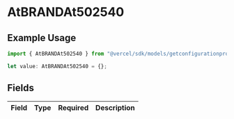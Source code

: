 # AtBRANDAt502540

## Example Usage

```typescript
import { AtBRANDAt502540 } from "@vercel/sdk/models/getconfigurationproductsop.js";

let value: AtBRANDAt502540 = {};
```

## Fields

| Field       | Type        | Required    | Description |
| ----------- | ----------- | ----------- | ----------- |